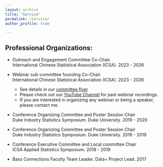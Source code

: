 ```yaml
---
layout: archive
title: "Service"
permalink: /service/
author_profile: true

---
```


Professional Organizations:
-----

* Outreach and Engagement Committee Co-Chair. <br>
International Chinese Statistical Association (ICSA). 2023 - 2026<br>
* Webinar sub-committee founding Co-Chair. <br>
International Chinese Statistical Association (ICSA). 2023 - 2026 <br>
  * See details in our [committee flyer](../service/ICSA_Webinar_Flyer.pdf)<br>
  * Please check out our [YouTube Channel](www.youtube.com/@ICSA-Webinar) for past webinar recordings. 
  * If you are interested in organizing any webinar or being a speaker, please contact me. 


* Conference Organizing Committee and Poster Session Chair <br>
Duke Industry Statistics Symposium. Duke University. 2019 - 2020

* Conference Organizing Committee and Poster Session Chair<br>
Duke Industry Statistics Symposium. Duke University. 2018 - 2019

* Conference Executive Committee and Local committee Chair<br>
ICSA Applied Statistics Symposium. 2018 - 2019

* Bass Connections Faculty Team Leader. Data+ Project Lead. 2017